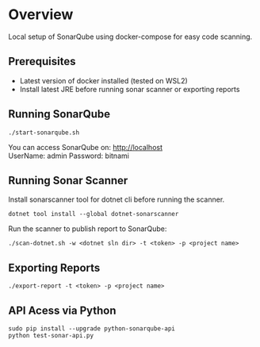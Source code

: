 # Overview  
Local setup of SonarQube using docker-compose for easy code scanning.

## Prerequisites
- Latest version of docker installed (tested on WSL2)
- Install latest JRE before running sonar scanner or exporting reports


## Running SonarQube
```
./start-sonarqube.sh
```  
You can access SonarQube on: [http://localhost](http://localhost)  
UserName: admin
Password: bitnami
  

## Running Sonar Scanner
Install sonarscanner tool for dotnet cli before running the scanner.
```
dotnet tool install --global dotnet-sonarscanner
```  

Run the scanner to publish report to SonarQube:
```
./scan-dotnet.sh -w <dotnet sln dir> -t <token> -p <project name>
```  

## Exporting Reports
```
./export-report -t <token> -p <project name>
```

## API Acess via Python
```
sudo pip install --upgrade python-sonarqube-api
python test-sonar-api.py
```

